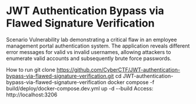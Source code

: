 # JWT Authentication Bypass via Flawed Signature Verification
Scenario
Vulnerability lab demonstrating a critical flaw in an employee management portal authentication system. The application reveals different error messages for valid vs invalid usernames, allowing attackers to enumerate valid accounts and subsequently brute force passwords.

How to run
git clone https://github.com/CyberCTF/JWT-authentication-bypass-via-flawed-signature-verification.git
cd JWT-authentication-bypass-via-flawed-signature-verification
docker compose -f build/deploy/docker-compose.dev.yml up -d --build
Access: http://localhost:3206

